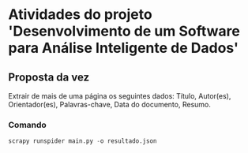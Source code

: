 # Atividades do projeto 'Desenvolvimento de um Software para Análise Inteligente de Dados'

## Proposta da vez
Extrair de mais de uma página os seguintes dados: Título, Autor(es), Orientador(es), Palavras-chave, Data do documento, Resumo.

### Comando

```python
scrapy runspider main.py -o resultado.json
```
